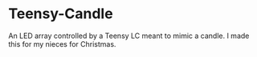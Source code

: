 # Teensy-Candle
An LED array controlled by a Teensy LC meant to mimic a candle. I made this for my nieces for Christmas.
